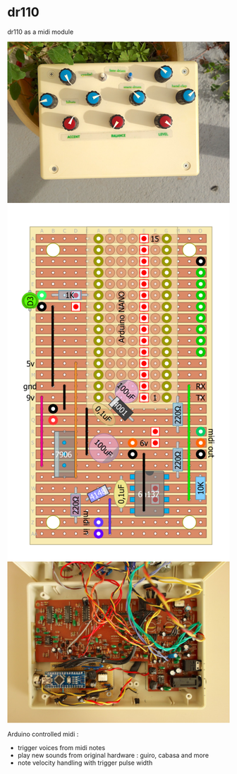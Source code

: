 # dr110
dr110 as a midi module  

<img src='https://github.com/pvig/dr110/blob/master/photos/DSC01413.JPG'> 

<img src='https://github.com/pvig/dr110/blob/master/Layout/midiheart.png'> 

<img src='https://github.com/pvig/dr110/blob/master/photos/DSC01408.JPG'> 

Arduino controlled midi :  

- trigger voices from midi notes
- play new sounds from original hardware : guiro, cabasa  and more  
- note velocity handling with trigger pulse width


  
